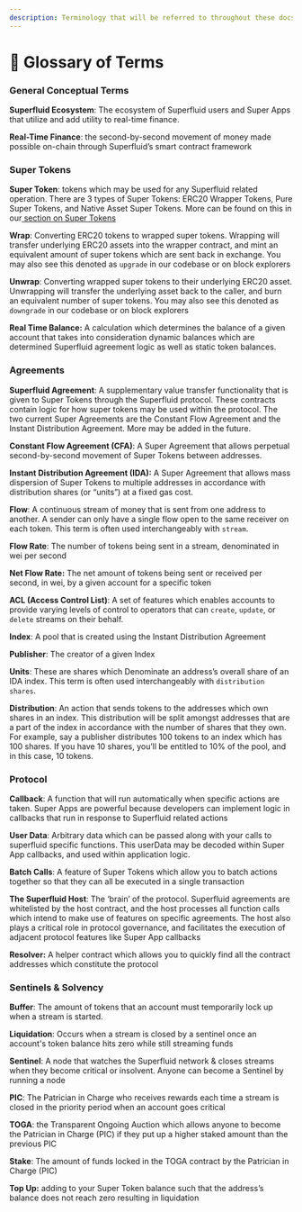 ```yaml
---
description: Terminology that will be referred to throughout these docs
---
```


# 📔 Glossary of Terms

### General Conceptual Terms

**Superfluid Ecosystem**: The ecosystem of Superfluid users and Super Apps that utilize and add utility to real-time finance.

**Real-Time Finance**: the second-by-second movement of money made possible on-chain through Superfluid’s smart contract framework

### Super Tokens

**Super Token**: tokens which may be used for any Superfluid related operation. There are 3 types of Super Tokens: ERC20 Wrapper Tokens, Pure Super Tokens, and Native Asset Super Tokens. More can be found on this in our[ section on Super Tokens](../developers/super-tokens/super-tokens/)

**Wrap**: Converting ERC20 tokens to wrapped super tokens. Wrapping will transfer underlying ERC20 assets into the wrapper contract, and mint an equivalent amount of super tokens which are sent back in exchange. You may also see this denoted as `upgrade` in our codebase or on block explorers

**Unwrap**: Converting wrapped super tokens to their underlying ERC20 asset. Unwrapping will transfer the underlying asset back to the caller, and burn an equivalent number of super tokens. You may also see this denoted as `downgrade` in our codebase or on block explorers

**Real Time Balance:** A calculation which determines the balance of a given account that takes into consideration dynamic balances which are determined Superfluid agreement logic as well as static token balances.

### Agreements

**Superfluid Agreement**: A supplementary value transfer functionality that is given to Super Tokens through the Superfluid protocol. These contracts contain logic for how super tokens may be used within the protocol. The two current Super Agreements are the Constant Flow Agreement and the Instant Distribution Agreement. More may be added in the future.

**Constant Flow Agreement (CFA)**: A Super Agreement that allows perpetual second-by-second movement of Super Tokens between addresses.

**Instant Distribution Agreement (IDA):** A Super Agreement that allows mass dispersion of Super Tokens to multiple addresses in accordance with distribution shares (or “units”) at a fixed gas cost.

**Flow**: A continuous stream of money that is sent from one address to another. A sender can only have a single flow open to the same receiver on each token. This term is often used interchangeably with `stream`.

**Flow Rate**: The number of tokens being sent in a stream, denominated in wei per second

**Net Flow Rate:** The net amount of tokens being sent or received per second, in wei, by a given account for a specific token

**ACL (Access Control List)**: A set of features which enables accounts to provide varying levels of control to operators that can `create`, `update`, or `delete` streams on their behalf.

**Index**: A pool that is created using the Instant Distribution Agreement

**Publisher**: The creator of a given Index

**Units**: These are shares which Denominate an address’s overall share of an IDA index. This term is often used interchangeably with `distribution shares`.

**Distribution**: An action that sends tokens to the addresses which own shares in an index. This distribution will be split amongst addresses that are a part of the index in accordance with the number of shares that they own. For example, say a publisher distributes 100 tokens to an index which has 100 shares. If you have 10 shares, you’ll be entitled to 10% of the pool, and in this case, 10 tokens.

### Protocol

**Callback**: A function that will run automatically when specific actions are taken. Super Apps are powerful because developers can implement logic in callbacks that run in response to Superfluid related actions

**User Data**: Arbitrary data which can be passed along with your calls to superfluid specific functions. This userData may be decoded within Super App callbacks, and used within application logic.

**Batch Calls**: A feature of Super Tokens which allow you to batch actions together so that they can all be executed in a single transaction

**The Superfluid Host**: The ‘brain’ of the protocol. Superfluid agreements are whitelisted by the host contract, and the host processes all function calls which intend to make use of features on specific agreements. The host also plays a critical role in protocol governance, and facilitates the execution of adjacent protocol features like Super App callbacks

**Resolver:** A helper contract which allows you to quickly find all the contract addresses which constitute the protocol

### Sentinels & Solvency

**Buffer**: The amount of tokens that an account must temporarily lock up when a stream is started.

**Liquidation**: Occurs when a stream is closed by a sentinel once an account's token balance hits zero while still streaming funds

**Sentinel**: A node that watches the Superfluid network & closes streams when they become critical or insolvent. Anyone can become a Sentinel by running a node

**PIC**: The Patrician in Charge who receives rewards each time a stream is closed in the priority period when an account goes critical

**TOGA**: the Transparent Ongoing Auction which allows anyone to become the Patrician in Charge (PIC) if they put up a higher staked amount than the previous PIC

**Stake**: The amount of funds locked in the TOGA contract by the Patrician in Charge (PIC)

**Top Up:** adding to your Super Token balance such that the address’s balance does not reach zero resulting in liquidation

